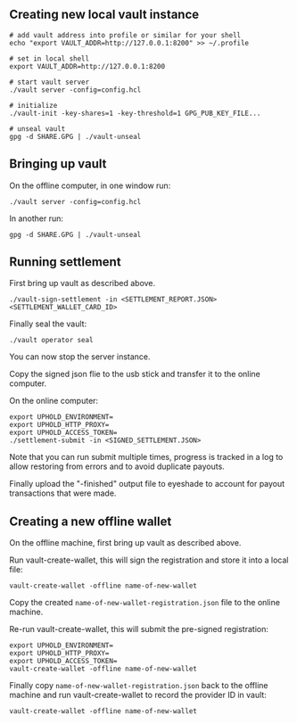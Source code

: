 ## Creating new local vault instance

```
# add vault address into profile or similar for your shell
echo "export VAULT_ADDR=http://127.0.0.1:8200" >> ~/.profile

# set in local shell
export VAULT_ADDR=http://127.0.0.1:8200

# start vault server
./vault server -config=config.hcl

# initialize
./vault-init -key-shares=1 -key-threshold=1 GPG_PUB_KEY_FILE...

# unseal vault
gpg -d SHARE.GPG | ./vault-unseal
```

## Bringing up vault

On the offline computer, in one window run:
```
./vault server -config=config.hcl
```

In another run:
```
gpg -d SHARE.GPG | ./vault-unseal
```

## Running settlement

First bring up vault as described above.

```
./vault-sign-settlement -in <SETTLEMENT_REPORT.JSON> <SETTLEMENT_WALLET_CARD_ID>
```

Finally seal the vault:
```
./vault operator seal
```
You can now stop the server instance.

Copy the signed json flie to the usb stick and transfer it to the online
computer.

On the online computer:
```
export UPHOLD_ENVIRONMENT=
export UPHOLD_HTTP_PROXY=
export UPHOLD_ACCESS_TOKEN=
./settlement-submit -in <SIGNED_SETTLEMENT.JSON>
```

Note that you can run submit multiple times, progress is tracked in a log to
allow restoring from errors and to avoid duplicate payouts.

Finally upload the "-finished" output file to eyeshade to account for payout
transactions that were made.

## Creating a new offline wallet

On the offline machine, first bring up vault as described above.

Run vault-create-wallet, this will sign the registration and store it into 
a local file:
```
vault-create-wallet -offline name-of-new-wallet
```

Copy the created `name-of-new-wallet-registration.json` file to the online
machine.

Re-run vault-create-wallet, this will submit the pre-signed registration:
```
export UPHOLD_ENVIRONMENT=
export UPHOLD_HTTP_PROXY=
export UPHOLD_ACCESS_TOKEN=
vault-create-wallet -offline name-of-new-wallet
```

Finally copy `name-of-new-wallet-registration.json` back to the offline
machine and run vault-create-wallet to record the provider ID in vault:
```
vault-create-wallet -offline name-of-new-wallet
```
